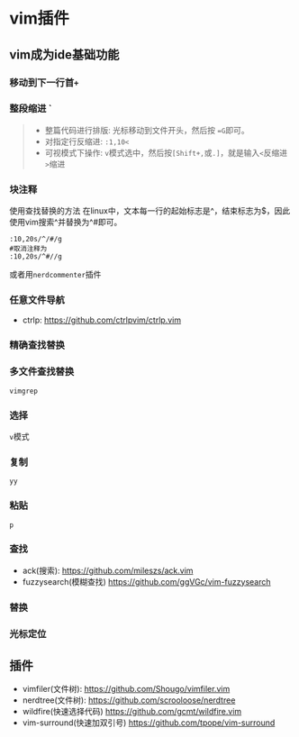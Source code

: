 vim插件
===============

## vim成为ide基础功能
### 移动到下一行首`+`

### 整段缩进 `

>- 整篇代码进行排版: 光标移动到文件开头，然后按 `=G`即可。
>- 对指定行反缩进: `:1,10<`
>- 可视模式下操作: `v`模式选中，然后按`[Shift+,`或`.]`，就是输入`<`反缩进 `>`缩进

### 块注释
使用查找替换的方法 在linux中，文本每一行的起始标志是^，结束标志为$，因此使用vim搜索^并替换为^#即可。
```shell
:10,20s/^/#/g
#取消注释为
:10,20s/^#//g
```

或者用`nerdcommenter`插件

### 任意文件导航
+ ctrlp: https://github.com/ctrlpvim/ctrlp.vim


### 精确查找替换

### 多文件查找替换
`vimgrep`

### 选择
`v`模式

### 复制
`yy`

### 粘贴
`p`

### 查找
+ ack(搜索): https://github.com/mileszs/ack.vim
+ fuzzysearch(模糊查找) https://github.com/ggVGc/vim-fuzzysearch

### 替换

### 光标定位


## 插件
+ vimfiler(文件树): https://github.com/Shougo/vimfiler.vim
+ nerdtree(文件树): https://github.com/scrooloose/nerdtree
+ wildfire(快速选择代码) https://github.com/gcmt/wildfire.vim
+ vim-surround(快速加双引号) https://github.com/tpope/vim-surround



